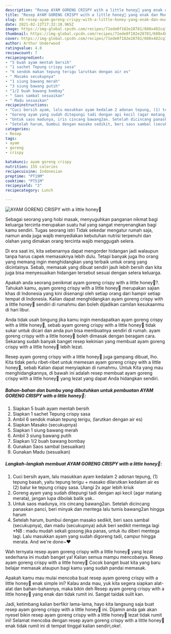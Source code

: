 ```yaml
---
description: "Resep AYAM GORENG CRISPY with a little honey🐝 yang enak dan Mudah Dibuat"
title: "Resep AYAM GORENG CRISPY with a little honey🐝 yang enak dan Mudah Dibuat"
slug: 49-resep-ayam-goreng-crispy-with-a-little-honey-yang-enak-dan-mudah-dibuat
date: 2021-02-12T17:32:10.965Z
image: https://img-global.cpcdn.com/recipes/71ede0f182e28781/680x482cq70/ayam-goreng-crispy-with-a-little-honey🐝-foto-resep-utama.jpg
thumbnail: https://img-global.cpcdn.com/recipes/71ede0f182e28781/680x482cq70/ayam-goreng-crispy-with-a-little-honey🐝-foto-resep-utama.jpg
cover: https://img-global.cpcdn.com/recipes/71ede0f182e28781/680x482cq70/ayam-goreng-crispy-with-a-little-honey🐝-foto-resep-utama.jpg
author: Arthur Underwood
ratingvalue: 4.8
reviewcount: 7
recipeingredient:
- "5 buah ayam mentah bersih"
- "1 sachet Tepung crispy sasa"
- "6 sendok makan tepung terigu larutkan dengan air es"
- " Masako secukupnya"
- "1 siung bawang merah"
- "3 siung bawang putih"
- "1/2 buah bawang bombay"
- " Saos sambal sesuaikan"
- " Madu sesuaikan"
recipeinstructions:
- "Cuci bersih ayam, lalu masukkan ayam kedalam 2 adonan tepung, (1) tepung basah, yaitu tepung terigu + masako dilarutkan kedalam air es (2) balur ke tepung crispy sasa. Ulangi 2x agar lebih kriuk"
- "Goreng ayam yang sudah ditepungi tadi dengan api kecil (agar matang merata), jangan lupa dibolak balik yak.."
- "Untuk saos madunya, iris cincang bawang2an. Setelah dicincang panaskan panci, beri minyak dan mentega lalu tumis bawang2an hingga harum"
- "Setelah harum, bumbui dengan masako sedikit, beri saos sambal (secukupnya), dan madu (secukupnya) aduk beri sedikit mentega lagi *NB : madu mudah sekali gosong jika panas, untuk itu diberi mentega lagi. Lalu masukkan ayam yang sudah digoreng tadi, campur hingga merata. And we&#39;re done~❤"
categories:
- Resep
tags:
- ayam
- goreng
- crispy

katakunci: ayam goreng crispy 
nutrition: 155 calories
recipecuisine: Indonesian
preptime: "PT19M"
cooktime: "PT51M"
recipeyield: "3"
recipecategory: Lunch

---
```



![AYAM GORENG CRISPY with a little honey🐝](https://img-global.cpcdn.com/recipes/71ede0f182e28781/680x482cq70/ayam-goreng-crispy-with-a-little-honey🐝-foto-resep-utama.jpg)

Sebagai seorang yang hobi masak, menyuguhkan panganan nikmat bagi keluarga tercinta merupakan suatu hal yang sangat menyenangkan bagi kamu sendiri. Tugas seorang istri Tidak sekedar mengatur rumah saja, namun anda juga wajib menyediakan kebutuhan nutrisi terpenuhi dan olahan yang dimakan orang tercinta wajib menggugah selera.

Di era  saat ini, kita sebenarnya dapat mengorder hidangan jadi walaupun tanpa harus capek memasaknya lebih dulu. Tetapi banyak juga lho orang yang memang ingin menghidangkan yang terbaik untuk orang yang dicintainya. Sebab, memasak yang dibuat sendiri jauh lebih bersih dan kita juga bisa menyesuaikan hidangan tersebut sesuai dengan selera keluarga. 



Apakah anda seorang penikmat ayam goreng crispy with a little honey🐝?. Tahukah kamu, ayam goreng crispy with a little honey🐝 merupakan sajian khas di Indonesia yang kini disenangi oleh setiap orang dari hampir setiap tempat di Indonesia. Kalian dapat menghidangkan ayam goreng crispy with a little honey🐝 sendiri di rumahmu dan boleh dijadikan camilan kesukaanmu di hari libur.

Anda tidak usah bingung jika kamu ingin mendapatkan ayam goreng crispy with a little honey🐝, sebab ayam goreng crispy with a little honey🐝 tidak sukar untuk dicari dan anda pun bisa membuatnya sendiri di rumah. ayam goreng crispy with a little honey🐝 boleh dimasak dengan beragam cara. Sekarang sudah banyak banget resep kekinian yang membuat ayam goreng crispy with a little honey🐝 lebih lezat.

Resep ayam goreng crispy with a little honey🐝 juga gampang dibuat, lho. Kita tidak perlu ribet-ribet untuk memesan ayam goreng crispy with a little honey🐝, sebab Kalian dapat menyiapkan di rumahmu. Untuk Kita yang mau menghidangkannya, di bawah ini adalah resep membuat ayam goreng crispy with a little honey🐝 yang lezat yang dapat Anda hidangkan sendiri.

<!--inarticleads1-->

##### Bahan-bahan dan bumbu yang dibutuhkan untuk pembuatan AYAM GORENG CRISPY with a little honey🐝:

1. Siapkan 5 buah ayam mentah bersih
1. Siapkan 1 sachet Tepung crispy sasa
1. Ambil 6 sendok makan tepung terigu, (larutkan dengan air es)
1. Siapkan  Masako (secukupnya)
1. Siapkan 1 siung bawang merah
1. Ambil 3 siung bawang putih
1. Siapkan 1/2 buah bawang bombay
1. Gunakan  Saos sambal (sesuaikan)
1. Gunakan  Madu (sesuaikan)




<!--inarticleads2-->

##### Langkah-langkah membuat AYAM GORENG CRISPY with a little honey🐝:

1. Cuci bersih ayam, lalu masukkan ayam kedalam 2 adonan tepung, (1) tepung basah, yaitu tepung terigu + masako dilarutkan kedalam air es (2) balur ke tepung crispy sasa. Ulangi 2x agar lebih kriuk
1. Goreng ayam yang sudah ditepungi tadi dengan api kecil (agar matang merata), jangan lupa dibolak balik yak..
1. Untuk saos madunya, iris cincang bawang2an. Setelah dicincang panaskan panci, beri minyak dan mentega lalu tumis bawang2an hingga harum
1. Setelah harum, bumbui dengan masako sedikit, beri saos sambal (secukupnya), dan madu (secukupnya) aduk beri sedikit mentega lagi *NB : madu mudah sekali gosong jika panas, untuk itu diberi mentega lagi. Lalu masukkan ayam yang sudah digoreng tadi, campur hingga merata. And we&#39;re done~❤




Wah ternyata resep ayam goreng crispy with a little honey🐝 yang lezat sederhana ini mudah banget ya! Kalian semua mampu mencobanya. Resep ayam goreng crispy with a little honey🐝 Cocok banget buat kita yang baru belajar memasak ataupun bagi kamu yang sudah pandai memasak.

Apakah kamu mau mulai mencoba buat resep ayam goreng crispy with a little honey🐝 enak simple ini? Kalau anda mau, yuk kita segera siapkan alat-alat dan bahan-bahannya, maka bikin deh Resep ayam goreng crispy with a little honey🐝 yang enak dan tidak rumit ini. Sangat taidak sulit kan. 

Jadi, ketimbang kalian berfikir lama-lama, hayo kita langsung saja buat resep ayam goreng crispy with a little honey🐝 ini. Dijamin anda gak akan nyesel bikin resep ayam goreng crispy with a little honey🐝 lezat tidak rumit ini! Selamat mencoba dengan resep ayam goreng crispy with a little honey🐝 enak tidak rumit ini di tempat tinggal kalian sendiri,oke!.

